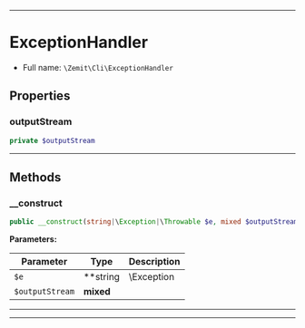 ***

# ExceptionHandler





* Full name: `\Zemit\Cli\ExceptionHandler`



## Properties


### outputStream



```php
private $outputStream
```






***

## Methods


### __construct



```php
public __construct(string|\Exception|\Throwable $e, mixed $outputStream = STDERR): mixed
```








**Parameters:**

| Parameter | Type | Description |
|-----------|------|-------------|
| `$e` | **string|\Exception|\Throwable** |  |
| `$outputStream` | **mixed** |  |





***


***
